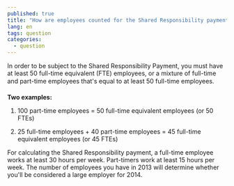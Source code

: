 ```yaml
---
published: true
title: "How are employees counted for the Shared Responsibility payment?"
lang: en
tags: question
categories:
  - question
---
```


In order to be subject to the Shared Responsibility Payment, you must have at least 50 full-time equivalent (FTE) employees, or a mixture of full-time and part-time employees that's equal to at least 50 full-time employees.

**Two examples:**

1. 100 part-time employees = 50 full-time equivalent employees (or 50 FTEs)

2. 25 full-time employees + 40 part-time employees = 45 full-time equivalent employees (or 45 FTEs)

For calculating the Shared Responsibility payment, a full-time employee works at least 30 hours per week. Part-timers work at least 15 hours per week. The number of employees you have in 2013 will determine whether you'll be considered a large employer for 2014.
